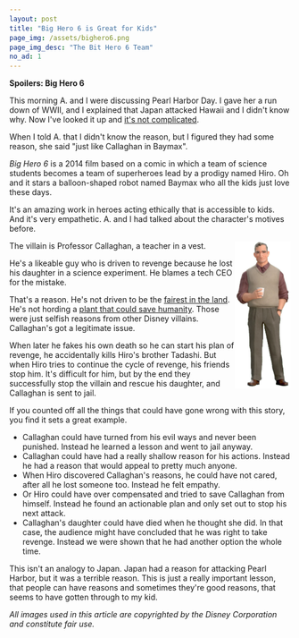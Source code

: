 ```yaml
---
layout: post
title: "Big Hero 6 is Great for Kids"
page_img: /assets/bighero6.png
page_img_desc: "The Bit Hero 6 Team"
no_ad: 1
---
```


<b>Spoilers: Big Hero 6</b>

This morning A. and I were discussing Pearl Harbor Day. I gave her a run down of WWII, and I explained that Japan attacked Hawaii and I didn't know why. Now I've looked it up and <a href="http://www.history.co.uk/study-topics/history-of-ww2/pearl-harbor">it's not complicated</a>.

When I told A. that I didn't know the reason, but I figured they had some reason, she said "just like Callaghan in Baymax".

<i>Big Hero 6</i> is a 2014 film based on a comic in which a team of science students becomes a  team of superheroes lead by a prodigy named Hiro. Oh and it stars a balloon-shaped robot named Baymax who all the kids just love these days.

It's an amazing work in heroes acting ethically that is accessible to kids. And it's very empathetic. A. and I had talked about the character's motives before.

<img src="/assets/bighero6-callahan.png" style="float: right; width: 100px;" />

The villain is Professor Callaghan, a teacher in a vest.

He's a likeable guy who is driven to revenge because he lost his daughter in a science experiment. He blames a tech CEO for the mistake.

That's a reason. He's not driven to be the <a href="https://en.wikipedia.org/wiki/Snow_White_(Disney)">fairest in the land</a>. He's not hording a <a href="https://en.wikipedia.org/wiki/Tangled">plant that could save humanity</a>. Those were just selfish reasons from other Disney villains. Callaghan's got a legitimate issue.

When later he fakes his own death so he can start his plan of revenge, he accidentally kills Hiro's brother Tadashi. But when Hiro tries to continue the cycle of revenge, his friends stop him. It's difficult for him, but by the end they successfully stop the villain and rescue his daughter, and Callaghan is sent to jail.

If you counted off all the things that could have gone wrong with this story, you find it sets a great example.

* Callaghan could have turned from his evil ways and never been punished. Instead he learned a lesson and went to jail anyway.
* Callaghan could have had a really shallow reason for his actions. Instead he had a reason that would appeal to pretty much anyone.
* When Hiro discovered Callaghan's reasons, he could have not cared, after all he lost someone too. Instead he felt empathy.
* Or Hiro could have over compensated and tried to save Callaghan from himself. Instead he found an actionable plan and only set out to stop his next attack.
* Callaghan's daughter could have died when he thought she did. In that case, the audience might have concluded that he was right to take revenge. Instead we were shown that he had another option the whole time.

This isn't an analogy to Japan. Japan had a reason for attacking Pearl Harbor, but it was a terrible reason. This is just a really important lesson, that people can have reasons and sometimes they're good reasons, that seems to have gotten through to my kid.

<i>All images used in this article are copyrighted by the Disney Corporation and constitute fair use.</i>